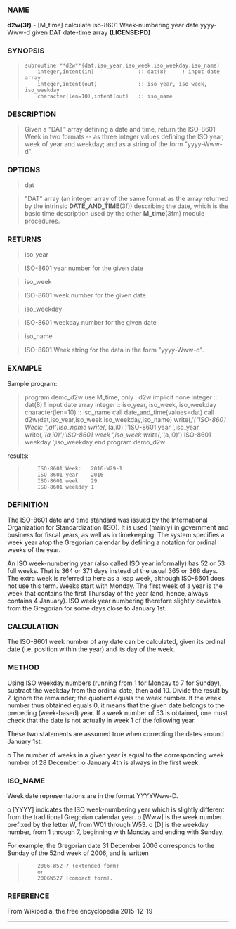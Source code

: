 ### NAME

**d2w(3f)** \- [M_time] calculate iso-8601 Week-numbering year date yyyy-Www-d given DAT date-time array **(LICENSE:PD)**

### SYNOPSIS

>     subroutine **d2w**(dat,iso_year,iso_week,iso_weekday,iso_name)
>         integer,intent(in)              :: dat(8)     ! input date array
>         integer,intent(out)             :: iso_year, iso_week, iso_weekday
>         character(len=10),intent(out)   :: iso_name

### DESCRIPTION

> Given a "DAT" array defining a date and time, return the ISO-8601 Week in
two formats -- as three integer values defining the ISO year, week of year and
weekday; and as a string of the form "yyyy-Www-d".

### OPTIONS

> dat

> "DAT" array (an integer array of the same format as the array returned by
the intrinsic **DATE_AND_TIME**(3f)) describing the date, which is the basic
time description used by the other **M_time**(3fm) module procedures.

### RETURNS

> iso_year

> ISO-8601 year number for the given date

> iso_week

> ISO-8601 week number for the given date

> iso_weekday

> ISO-8601 weekday number for the given date

> iso_name

> ISO-8601 Week string for the data in the form "yyyy-Www-d".

### EXAMPLE

Sample program:

> program demo_d2w
> use M_time, only : d2w
> implicit none
> integer           :: dat(8)     ! input date array
> integer           :: iso_year, iso_week, iso_weekday
> character(len=10) :: iso_name
>    call date_and_time(values=dat)
>    call d2w(dat,iso_year,iso_week,iso_weekday,iso_name)
>    write(*,'("ISO-8601 Week:   ",a)')iso_name
>    write(*,'(a,i0)')'ISO-8601 year    ',iso_year
>    write(*,'(a,i0)')'ISO-8601 week    ',iso_week
>    write(*,'(a,i0)')'ISO-8601 weekday ',iso_weekday
> end program demo_d2w

results:

>         ISO-8601 Week:   2016-W29-1
>         ISO-8601 year    2016
>         ISO-8601 week    29
>         ISO-8601 weekday 1

### DEFINITION

The ISO-8601 date and time standard was issued by the International
Organization for Standardization (ISO). It is used (mainly) in government and
business for fiscal years, as well as in timekeeping. The system specifies a
week year atop the Gregorian calendar by defining a notation for ordinal weeks
of the year.

An ISO week-numbering year (also called ISO year informally) has 52 or 53
full weeks. That is 364 or 371 days instead of the usual 365 or 366 days. The
extra week is referred to here as a leap week, although ISO-8601 does not use
this term. Weeks start with Monday. The first week of a year is the week that
contains the first Thursday of the year (and, hence, always contains 4
January). ISO week year numbering therefore slightly deviates from the
Gregorian for some days close to January 1st.

### CALCULATION

The ISO-8601 week number of any date can be calculated, given its ordinal
date (i.e. position within the year) and its day of the week.

### METHOD

Using ISO weekday numbers (running from 1 for Monday to 7 for Sunday),
subtract the weekday from the ordinal date, then add 10. Divide the result by
7\. Ignore the remainder; the quotient equals the week number. If the week
number thus obtained equals 0, it means that the given date belongs to the
preceding (week-based) year. If a week number of 53 is obtained, one must
check that the date is not actually in week 1 of the following year.

These two statements are assumed true when correcting the dates around
January 1st:

  o The number of weeks in a given year is equal to the corresponding week number of 28 December.
  o January 4th is always in the first week.

### ISO_NAME

Week date representations are in the format YYYYWww-D.

  o [YYYY] indicates the ISO week-numbering year which is slightly different
    from the traditional Gregorian calendar year.
  o [Www] is the week number prefixed by the letter W, from W01 through W53.
  o [D] is the weekday number, from 1 through 7, beginning with Monday and
    ending with Sunday.

For example, the Gregorian date 31 December 2006 corresponds to the Sunday of
the 52nd week of 2006, and is written

 >         2006-W52-7 (extended form)
 >         or
 >         2006W527 (compact form).

### REFERENCE

From Wikipedia, the free encyclopedia 2015-12-19

* * *
